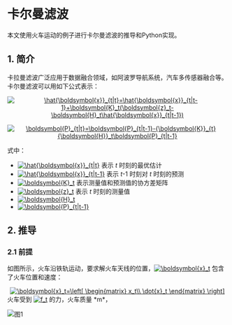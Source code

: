 # 卡尔曼滤波
本文使用火车运动的例子进行卡尔曼滤波的推导和Python实现。
## 1. 简介
卡拉曼滤波广泛应用于数据融合领域，如阿波罗导航系统，汽车多传感器融合等。
卡尔曼滤波可以用如下公式表示：
<div align=center>
<p/>
<a href="https://www.codecogs.com/eqnedit.php?latex=\hat{\boldsymbol{x}}_{t|t}=\hat{\boldsymbol{x}}_{t|t-1}&plus;\boldsymbol{K}_t(\boldsymbol{z}_t-\boldsymbol{H}_t\hat{\boldsymbol{x}}_{t|t-1})" target="_blank"><img src="https://latex.codecogs.com/gif.latex?\hat{\boldsymbol{x}}_{t|t}=\hat{\boldsymbol{x}}_{t|t-1}&plus;\boldsymbol{K}_t(\boldsymbol{z}_t-\boldsymbol{H}_t\hat{\boldsymbol{x}}_{t|t-1})" title="\hat{\boldsymbol{x}}_{t|t}=\hat{\boldsymbol{x}}_{t|t-1}+\boldsymbol{K}_t(\boldsymbol{z}_t-\boldsymbol{H}_t\hat{\boldsymbol{x}}_{t|t-1})" /></a>
<p/>
<a href="https://www.codecogs.com/eqnedit.php?latex=\boldsymbol{P}_{t|t}=\boldsymbol{P}_{t|t-1}-{\boldsymbol{K}}_{t}{\boldsymbol{H}}_t\boldsymbol{P}_{t|t-1}" target="_blank"><img src="https://latex.codecogs.com/gif.latex?\boldsymbol{P}_{t|t}=\boldsymbol{P}_{t|t-1}-{\boldsymbol{K}}_{t}{\boldsymbol{H}}_t\boldsymbol{P}_{t|t-1}" title="\boldsymbol{P}_{t|t}=\boldsymbol{P}_{t|t-1}-{\boldsymbol{K}}_{t}{\boldsymbol{H}}_t\boldsymbol{P}_{t|t-1}" /></a>
</div>
式中：

- <a href="https://www.codecogs.com/eqnedit.php?latex=\hat{\boldsymbol{x}}_{t|t}" target="_blank"><img src="https://latex.codecogs.com/gif.latex?\hat{\boldsymbol{x}}_{t|t}" title="\hat{\boldsymbol{x}}_{t|t}" /></a> 表示 *t* 时刻的最优估计
- <a href="https://www.codecogs.com/eqnedit.php?latex=\hat{\boldsymbol{x}}_{t|t-1}" target="_blank"><img src="https://latex.codecogs.com/gif.latex?\hat{\boldsymbol{x}}_{t|t-1}" title="\hat{\boldsymbol{x}}_{t|t-1}" /></a> 表示 *t*-1 时刻对 *t* 时刻的预测
- <a href="https://www.codecogs.com/eqnedit.php?latex=\boldsymbol{K}_t" target="_blank"><img src="https://latex.codecogs.com/gif.latex?\boldsymbol{K}_t" title="\boldsymbol{K}_t" /></a> 表示测量值和预测值的协方差矩阵
- <a href="https://www.codecogs.com/eqnedit.php?latex=\boldsymbol{z}_t" target="_blank"><img src="https://latex.codecogs.com/gif.latex?\boldsymbol{z}_t" title="\boldsymbol{z}_t" /></a> 表示 *t* 时刻的测量值
- <a href="https://www.codecogs.com/eqnedit.php?latex=\boldsymbol{H}_t" target="_blank"><img src="https://latex.codecogs.com/gif.latex?\boldsymbol{H}_t" title="\boldsymbol{H}_t" /></a>
- <a href="https://www.codecogs.com/eqnedit.php?latex=\boldsymbol{P}_{t|t-1}" target="_blank"><img src="https://latex.codecogs.com/gif.latex?\boldsymbol{P}_{t|t-1}" title="\boldsymbol{P}_{t|t-1}" /></a>


## 2. 推导
### 2.1 前提
如图所示，火车沿铁轨运动，要求解火车天线的位置，<a href="https://www.codecogs.com/eqnedit.php?latex=\boldsymbol{x}_t" target="_blank"><img src="https://latex.codecogs.com/gif.latex?\boldsymbol{x}_t" title="\boldsymbol{x}_t" /></a> 包含了火车位置和速度：
<div align=center>
<a href="https://www.codecogs.com/eqnedit.php?latex=\boldsymbol{x}_t=\left[&space;\begin{matrix}&space;x_t\\&space;\dot{x}_t&space;\end{matrix}&space;\right]" target="_blank"><img src="https://latex.codecogs.com/gif.latex?\boldsymbol{x}_t=\left[&space;\begin{matrix}&space;x_t\\&space;\dot{x}_t&space;\end{matrix}&space;\right]" title="\boldsymbol{x}_t=\left[ \begin{matrix} x_t\\ \dot{x}_t \end{matrix} \right]" /></a>
</div>
火车受到 <a href="https://www.codecogs.com/eqnedit.php?latex=f_t" target="_blank"><img src="https://latex.codecogs.com/gif.latex?f_t" title="f_t" /></a> 的力，火车质量 *m*，

![图1][1]


  [1]: https://s1.ax1x.com/2018/08/26/PbtiDA.jpg
  [2]: https://s1.ax1x.com/2018/08/26/Pbtpge.jpg
  [3]: https://s1.ax1x.com/2018/08/26/Pbt9jH.jpg
  [4]: https://s1.ax1x.com/2018/08/26/PbtFHI.jpg
  [5]: https://s1.ax1x.com/2018/08/26/PbtPud.jpg
